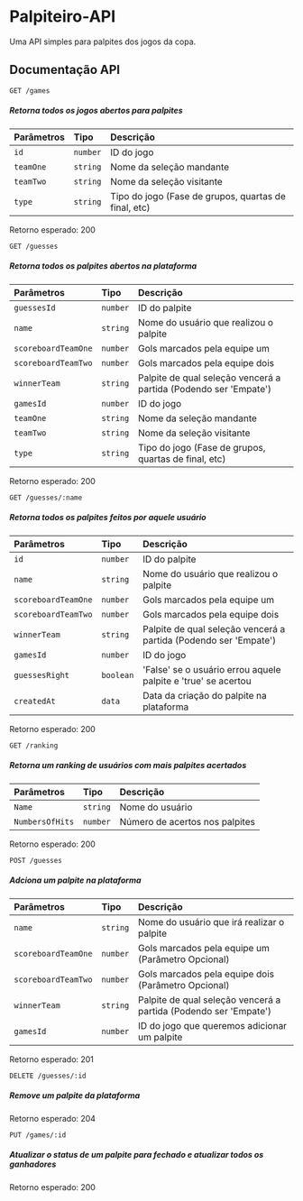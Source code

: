 # Palpiteiro-API

Uma API simples para palpites dos jogos da copa.

## Documentação API

``
  GET /games
``
##### Retorna todos os jogos abertos para palpites

| Parâmetros | Tipo       | Descrição                           |
| :---------- | :--------- | :---------------------------------- |
| `id` | `number` | ID do jogo |
| `teamOne` | `string` | Nome da seleção mandante|
| `teamTwo` | `string` | Nome da seleção visitante |
| `type` | `string` | Tipo do jogo (Fase de grupos, quartas de final, etc) |

Retorno esperado: 200

``
  GET /guesses
``

##### Retorna todos os palpites abertos na plataforma

| Parâmetros | Tipo       | Descrição                           |
| :---------- | :--------- | :---------------------------------- |
| `guessesId` | `number` | ID do palpite |
| `name` | `string` | Nome do usuário que realizou o palpite |
| `scoreboardTeamOne` | `number` | Gols marcados pela equipe um |
| `scoreboardTeamTwo` | `number` | Gols marcados pela equipe dois |
| `winnerTeam` | `string` | Palpite de qual seleção vencerá a partida (Podendo ser 'Empate') |
| `gamesId` | `number` | ID do jogo |
| `teamOne` | `string` | Nome da seleção mandante|
| `teamTwo` | `string` | Nome da seleção visitante |
| `type` | `string` | Tipo do jogo (Fase de grupos, quartas de final, etc) |

Retorno esperado: 200

``
  GET /guesses/:name
``
##### Retorna todos os palpites feitos por aquele usuário

| Parâmetros | Tipo       | Descrição                           |
| :---------- | :--------- | :---------------------------------- |
| `id` | `number` | ID do palpite |
| `name` | `string` | Nome do usuário que realizou o palpite |
| `scoreboardTeamOne` | `number` | Gols marcados pela equipe um |
| `scoreboardTeamTwo` | `number` | Gols marcados pela equipe dois |
| `winnerTeam` | `string` | Palpite de qual seleção vencerá a partida (Podendo ser 'Empate') |
| `gamesId` | `number` | ID do jogo |
| `guessesRight` | `boolean` | 'False' se o usuário errou aquele palpite e 'true' se acertou |
| `createdAt` | `data` | Data da criação do palpite na plataforma |

Retorno esperado: 200

``
  GET /ranking
``
##### Retorna um ranking de usuários com mais palpites acertados

| Parâmetros | Tipo       | Descrição                           |
| :---------- | :--------- | :---------------------------------- |
| `Name` | `string` | Nome do usuário |
| `NumbersOfHits` | `number` | Número de acertos nos palpites |

Retorno esperado: 200

``
  POST /guesses
``
##### Adciona um palpite na plataforma

| Parâmetros | Tipo       | Descrição                           |
| :---------- | :--------- | :---------------------------------- |
| `name` | `string` | Nome do usuário que irá realizar o palpite |
| `scoreboardTeamOne` | `number` | Gols marcados pela equipe um (Parâmetro Opcional) |
| `scoreboardTeamTwo` | `number` | Gols marcados pela equipe dois (Parâmetro Opcional) |
| `winnerTeam` | `string` | Palpite de qual seleção vencerá a partida (Podendo ser 'Empate') |
| `gamesId` | `number` | ID do jogo que queremos adicionar um palpite |

Retorno esperado: 201

``
  DELETE /guesses/:id
``
##### Remove um palpite da plataforma

Retorno esperado: 204

``
  PUT /games/:id
``
##### Atualizar o status de um palpite para fechado e atualizar todos os ganhadores

Retorno esperado: 200
